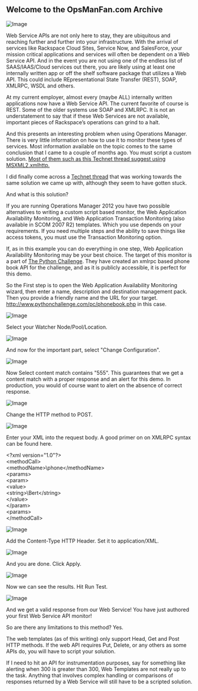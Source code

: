 ## Welcome to the OpsManFan.com Archive


![Image](https://raw.githubusercontent.com/y0y0dyn3/simplerestmonitor/master/docs/blog-banner.png)

Web Service APIs are not only here to stay, they are ubiquitous and reaching further and further into your infrastructure. With the arrival of services like Rackspace Cloud Sites, Service Now, and SalesForce, your mission critical applications and services will often be dependent on a Web Service API. And in the event you are not using one of the endless list of SAAS/IAAS/Cloud services out there, you are likely using at least one internally written app or off the shelf software package that utilizes a Web API. This could include REpresentational State Transfer (REST), SOAP, XMLRPC, WSDL and others.

At my current employer, almost every (maybe ALL) internally written applications now have a Web Service API. The current favorite of course is REST. Some of the older systems use SOAP and XMLRPC. It is not an understatement to say that if these Web Services are not available, important pieces of Rackspace’s operations can grind to a halt.

And this presents an interesting problem when using Operations Manager. There is very little information on how to use it to monitor these types of services. Most information available on the topic comes to the same conclusion that I came to a couple of months ago. You must script a custom solution. [Most of them such as this Technet thread suggest using  MSXML2.xmlhttp.](https://social.technet.microsoft.com/Forums/systemcenter/en-US/10e7798a-bbe6-4798-93d6-2e655fa74973/monitor-a-web-service-in-scom-2007-r2?forum=operationsmanagergeneral) 

I did finally come across a [Technet thread](https://social.technet.microsoft.com/Forums/systemcenter/en-US/33c0f171-f70b-4979-bdab-cd990714d447/how-can-i-monitor-a-soap-response-with-scom-2007-r2?forum=operationsmanagergenerall) that was working towards the same solution we came up with, although they seem to have gotten stuck.

And what is this solution?

If you are running Operations Manager 2012 you have two possible alternatives to writing a custom script based monitor, the Web Application Availability Monitoring, and Web Application Transaction Monitoring (also available in SCOM 2007 R2) templates. Which you use depends on your requirements. If you need multiple steps and the ability to save things like access tokens, you must use the Transaction Monitoring option.

If, as in this example you can do everything in one step, Web Application Availability Monitoring may be your best choice. The target of this monitor is a part of [The Python Challenge](http://www.pythonchallenge.com). They have created an xmlrpc based phone book API for the challenge, and as it is publicly accessible, it is perfect for this demo.

So the First step is to open the Web Application Availability Monitoring wizard, then enter a name, description and destination management pack. Then you provide a friendly name and the URL for your target. http://www.pythonchallenge.com/pc/phonebook.php in this case.

![Image](https://raw.githubusercontent.com/y0y0dyn3/simplerestmonitor/master/docs/3.jpg)




Select your Watcher Node/Pool/Location.

![Image](https://raw.githubusercontent.com/y0y0dyn3/simplerestmonitor/master/docs/4v2.jpg)

And now for the important part,  select "Change Configuration".

![Image](https://raw.githubusercontent.com/y0y0dyn3/simplerestmonitor/master/docs/5v2.jpg)

Now Select content match contains "555".  This guarantees that we get a content match with a proper response and an alert for this demo. In production, you would of course want to alert on the absence of correct response.

![Image](https://raw.githubusercontent.com/y0y0dyn3/simplerestmonitor/master/docs/7.jpg)


Change the HTTP method to POST.


![Image](https://raw.githubusercontent.com/y0y0dyn3/simplerestmonitor/master/docs/8.jpg)


Enter your XML into the request body.  A good primer on on XMLRPC syntax can be found here.
 
\<?xml version="1.0"?>\
\<methodCall>\
\<methodName>\phone\</methodName>\
\<params>\
\<param>\
\<value>\
\<string>\Bert\</string>\
\</value>\
\</param>\
\<params>\
\</methodCall>

![Image](https://raw.githubusercontent.com/y0y0dyn3/simplerestmonitor/master/docs/9.jpg)



Add the Content-Type HTTP Header.  Set it to application/XML.


![Image](https://raw.githubusercontent.com/y0y0dyn3/simplerestmonitor/master/docs/10.jpg)

And you are done.  Click Apply.

![Image](https://raw.githubusercontent.com/y0y0dyn3/simplerestmonitor/master/docs/11.jpg)

Now we can see the results.  Hit Run Test.

![Image](https://raw.githubusercontent.com/y0y0dyn3/simplerestmonitor/master/docs/12.jpg)


And we get a valid response from our Web Service!  You have just authored your first Web Service API monitor!




So are there any limitations to this method?  Yes.

The web templates (as of this writing) only support Head, Get and Post HTTP methods.  If the web API requires Put, Delete, or any others as some APIs do, you will have to script your solution.

If I need to hit an API for instrumentation purposes, say for something like alerting when <int>300</int> is greater than 300, Web Templates are not really up to the task. Anything that involves complex handling or comparisons of responses returned by a Web Service will still have to be a scripted solution.
